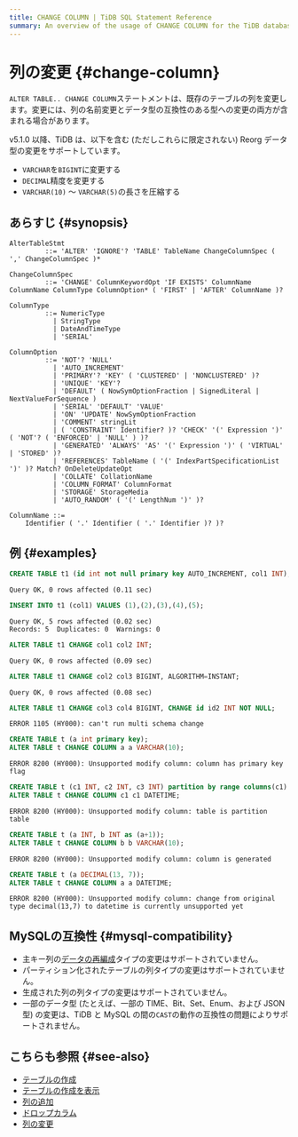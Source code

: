 ```yaml
---
title: CHANGE COLUMN | TiDB SQL Statement Reference
summary: An overview of the usage of CHANGE COLUMN for the TiDB database.
---
```


# 列の変更 {#change-column}

`ALTER TABLE.. CHANGE COLUMN`ステートメントは、既存のテーブルの列を変更します。変更には、列の名前変更とデータ型の互換性のある型への変更の両方が含まれる場合があります。

v5.1.0 以降、TiDB は、以下を含む (ただしこれらに限定されない) Reorg データ型の変更をサポートしています。

-   `VARCHAR`を`BIGINT`に変更する
-   `DECIMAL`精度を変更する
-   `VARCHAR(10)` ～ `VARCHAR(5)`の長さを圧縮する

## あらすじ {#synopsis}

```ebnf+diagram
AlterTableStmt
         ::= 'ALTER' 'IGNORE'? 'TABLE' TableName ChangeColumnSpec ( ',' ChangeColumnSpec )*

ChangeColumnSpec
         ::= 'CHANGE' ColumnKeywordOpt 'IF EXISTS' ColumnName ColumnName ColumnType ColumnOption* ( 'FIRST' | 'AFTER' ColumnName )?

ColumnType
         ::= NumericType
           | StringType
           | DateAndTimeType
           | 'SERIAL'

ColumnOption
         ::= 'NOT'? 'NULL'
           | 'AUTO_INCREMENT'
           | 'PRIMARY'? 'KEY' ( 'CLUSTERED' | 'NONCLUSTERED' )?
           | 'UNIQUE' 'KEY'?
           | 'DEFAULT' ( NowSymOptionFraction | SignedLiteral | NextValueForSequence )
           | 'SERIAL' 'DEFAULT' 'VALUE'
           | 'ON' 'UPDATE' NowSymOptionFraction
           | 'COMMENT' stringLit
           | ( 'CONSTRAINT' Identifier? )? 'CHECK' '(' Expression ')' ( 'NOT'? ( 'ENFORCED' | 'NULL' ) )?
           | 'GENERATED' 'ALWAYS' 'AS' '(' Expression ')' ( 'VIRTUAL' | 'STORED' )?
           | 'REFERENCES' TableName ( '(' IndexPartSpecificationList ')' )? Match? OnDeleteUpdateOpt
           | 'COLLATE' CollationName
           | 'COLUMN_FORMAT' ColumnFormat
           | 'STORAGE' StorageMedia
           | 'AUTO_RANDOM' ( '(' LengthNum ')' )?

ColumnName ::=
    Identifier ( '.' Identifier ( '.' Identifier )? )?
```

## 例 {#examples}


```sql
CREATE TABLE t1 (id int not null primary key AUTO_INCREMENT, col1 INT);
```

```
Query OK, 0 rows affected (0.11 sec)
```


```sql
INSERT INTO t1 (col1) VALUES (1),(2),(3),(4),(5);
```

```
Query OK, 5 rows affected (0.02 sec)
Records: 5  Duplicates: 0  Warnings: 0
```


```sql
ALTER TABLE t1 CHANGE col1 col2 INT;
```

```
Query OK, 0 rows affected (0.09 sec)
```


```sql
ALTER TABLE t1 CHANGE col2 col3 BIGINT, ALGORITHM=INSTANT;
```

```
Query OK, 0 rows affected (0.08 sec)
```


```sql
ALTER TABLE t1 CHANGE col3 col4 BIGINT, CHANGE id id2 INT NOT NULL;
```

```
ERROR 1105 (HY000): can't run multi schema change
```


```sql
CREATE TABLE t (a int primary key);
ALTER TABLE t CHANGE COLUMN a a VARCHAR(10);
```

```
ERROR 8200 (HY000): Unsupported modify column: column has primary key flag
```


```sql
CREATE TABLE t (c1 INT, c2 INT, c3 INT) partition by range columns(c1) ( partition p0 values less than (10), partition p1 values less than (maxvalue));
ALTER TABLE t CHANGE COLUMN c1 c1 DATETIME;
```

```
ERROR 8200 (HY000): Unsupported modify column: table is partition table
```


```sql
CREATE TABLE t (a INT, b INT as (a+1));
ALTER TABLE t CHANGE COLUMN b b VARCHAR(10);
```

```
ERROR 8200 (HY000): Unsupported modify column: column is generated
```


```sql
CREATE TABLE t (a DECIMAL(13, 7));
ALTER TABLE t CHANGE COLUMN a a DATETIME;
```

```
ERROR 8200 (HY000): Unsupported modify column: change from original type decimal(13,7) to datetime is currently unsupported yet
```

## MySQLの互換性 {#mysql-compatibility}

-   主キー列の[データの再編成](/sql-statements/sql-statement-modify-column.md#reorg-data-change)タイプの変更はサポートされていません。
-   パーティション化されたテーブルの列タイプの変更はサポートされていません。
-   生成された列の列タイプの変更はサポートされていません。
-   一部のデータ型 (たとえば、一部の TIME、Bit、Set、Enum、および JSON 型) の変更は、TiDB と MySQL の間の`CAST`の動作の互換性の問題によりサポートされません。

## こちらも参照 {#see-also}

-   [テーブルの作成](/sql-statements/sql-statement-create-table.md)
-   [テーブルの作成を表示](/sql-statements/sql-statement-show-create-table.md)
-   [列の追加](/sql-statements/sql-statement-add-column.md)
-   [ドロップカラム](/sql-statements/sql-statement-drop-column.md)
-   [列の変更](/sql-statements/sql-statement-modify-column.md)

